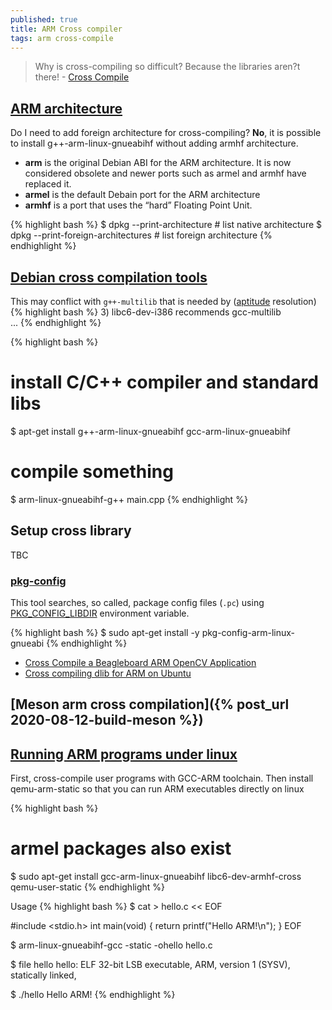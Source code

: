 ```yaml
---
published: true
title: ARM Cross compiler
tags: arm cross-compile
---
```

> Why is cross-compiling so difficult? Because the libraries aren?t there! - [Cross Compile](https://carboncopycat.wordpress.com/2011/12/21/cross-compile-a-beagleboard-arm-opencv-application-2/)

## [ARM architecture](https://monicagranbois.com/blog/raspberrypi/error-package-architecture-arm-does-not-match-system-armhf/)
Do I need to add foreign architecture for cross-compiling?
**No**, it is possible to install g++-arm-linux-gnueabihf without adding armhf architecture.

- **arm** is the original Debian ABI for the ARM architecture. It is now considered obsolete and newer ports such as armel and armhf have replaced it. 
- **armel** is the default Debain port for the ARM architecture
- **armhf** is a port that uses the “hard” Floating Point Unit. 

{% highlight bash %}
$ dpkg --print-architecture           # list native architecture
$ dpkg --print-foreign-architectures  # list foreign architecture
{% endhighlight %}

## [Debian cross compilation tools](https://plasma.ninja/blog/devices/remarkable/2017/12/18/reMarkable-exporation.html)

This may conflict with `g++-multilib` that is needed by ([aptitude](https://askubuntu.com/questions/563178/the-following-packages-have-unmet-dependencies/1056378#1056378) resolution)
{% highlight bash %}
3)     libc6-dev-i386 recommends gcc-multilib      
...
{% endhighlight %} 

{% highlight bash %}
# install C/C++ compiler and standard libs
$ apt-get install g++-arm-linux-gnueabihf gcc-arm-linux-gnueabihf

# compile something
$ arm-linux-gnueabihf-g++ main.cpp
{% endhighlight %}

## Setup cross library
TBC
### [pkg-config](https://stackoverflow.com/questions/48690290/meson-cross-compiling-dependencies#)
This tool searches, so called, package config files (`.pc`) using [PKG_CONFIG_LIBDIR](https://github.com/raspberrypi/tools/blob/master/arm-bcm2708/gcc-linaro-arm-linux-gnueabihf-raspbian/bin/arm-linux-gnueabihf-pkg-config) environment variable. 

{% highlight bash %}
$ sudo apt-get install -y pkg-config-arm-linux-gnueabi
{% endhighlight %}

- [Cross Compile a Beagleboard ARM OpenCV Application](https://carboncopycat.wordpress.com/2011/12/21/cross-compile-a-beagleboard-arm-opencv-application-2/)
- [Cross compiling dlib for ARM on Ubuntu](https://www.jofre.de/?p=1494)


## [Meson arm cross compilation]({% post_url 2020-08-12-build-meson %})

## [Running ARM programs under linux](https://gist.github.com/luk6xff/9f8d2520530a823944355e59343eadc1#running-arm-programs-under-linux-without-starting-qemu-vm)
First, cross-compile user programs with GCC-ARM toolchain. Then install qemu-arm-static so that you can run ARM executables directly on linux

{% highlight bash %}
# armel packages also exist
$ sudo apt-get install gcc-arm-linux-gnueabihf libc6-dev-armhf-cross qemu-user-static
{% endhighlight %} 

Usage
{% highlight bash %}
$ cat > hello.c << EOF

#include <stdio.h>
int main(void) { return printf("Hello ARM!\n"); }
EOF

$ arm-linux-gnueabihf-gcc -static  -ohello hello.c

$ file hello
hello: ELF 32-bit LSB executable, ARM, version 1 (SYSV), statically linked,

$ ./hello
Hello ARM!
{% endhighlight %} 